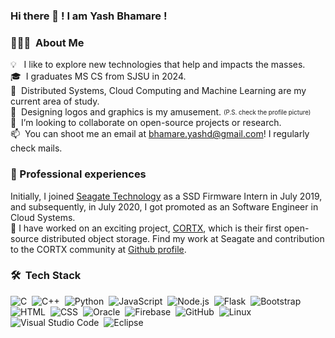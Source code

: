 ### Hi there 👋 ! I am Yash Bhamare ! 

### 👨🏻‍💻 &nbsp;About Me

💡 &nbsp;&nbsp;I like to explore new technologies that help and impacts the masses. \
🎓 &nbsp;I graduates MS CS from SJSU in 2024. \
🎯 &nbsp;Distributed Systems, Cloud Computing and Machine Learning are my current area of study.\
🎨 &nbsp;Designing logos and graphics is my amusement. <sub><sup>(P.S. check the profile picture)</sup></sub>\
👯 &nbsp;I’m looking to collaborate on open-source projects or research.\
📫 &nbsp;You can shoot me an email at bhamare.yashd@gmail.com! I regularly check mails.

### 🙌 Professional experiences

Initially, I joined [Seagate Technology](https://www.seagate.com/in/en/) as a SSD Firmware Intern in July 2019, and subsequently, in July 2020, I got promoted as an Software Engineer in Cloud Systems.\
🔭 I have worked on an exciting project, [CORTX](https://github.com/Seagate/cortx), which is their first open-source distributed object storage.
Find my work at Seagate and contribution to the CORTX community at [Github profile](https://github.com/ydb242).

<!-- <img alt="Night Coding" src="https://raw.githubusercontent.com/AVS1508/AVS1508/master/assets/Night-Coding.gif" align="right"/>  -->

### 🛠 &nbsp;Tech Stack

![C](https://img.shields.io/badge/-C-05122A?style=flat&logo=C&logoColor=A8B9CC)&nbsp;
![C++](https://img.shields.io/badge/-C++-05122A?style=flat&logo=C%2B%2B&logoColor=00599C)&nbsp;
![Python](https://img.shields.io/badge/-Python-05122A?style=flat&logo=python)&nbsp;
![JavaScript](https://img.shields.io/badge/-JavaScript-05122A?style=flat&logo=javascript)&nbsp;
![Node.js](https://img.shields.io/badge/-Node.js-05122A?style=flat&logo=node.js)&nbsp;
![Flask](https://img.shields.io/badge/-Flask-05122A?style=flat&logo=flask&logoColor=092E20)&nbsp;
![Bootstrap](https://img.shields.io/badge/-Bootstrap-05122A?style=flat&logo=bootstrap&logoColor=563D7C)&nbsp;
![HTML](https://img.shields.io/badge/-HTML-05122A?style=flat&logo=HTML5)&nbsp;
![CSS](https://img.shields.io/badge/-CSS-05122A?style=flat&logo=CSS3&logoColor=1572B6)&nbsp;
![Oracle](https://img.shields.io/badge/-Oracle-05122A?style=flat&logo=oracle&logoColor=FF0000)&nbsp;
![Firebase](https://img.shields.io/badge/-Firebase-05122A?style=flat&logo=Firebase)&nbsp;
![GitHub](https://img.shields.io/badge/-GitHub-05122A?style=flat&logo=github)&nbsp;
![Linux](https://img.shields.io/badge/-Linux-05122A?style=flat&logo=linux)&nbsp;
![Visual Studio Code](https://img.shields.io/badge/-Visual%20Studio%20Code-05122A?style=flat&logo=visual-studio-code&logoColor=007ACC)&nbsp;
![Eclipse](https://img.shields.io/badge/-Eclipse-05122A?style=flat&logo=eclipse-ide&logoColor=2C2255)
